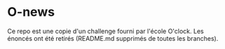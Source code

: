 # O-news
Ce repo est une copie d'un challenge fourni par l'école O'clock.
Les énoncés ont été retirés (README.md supprimés de toutes les branches).
